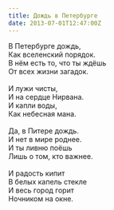 ```yaml
---
title: Дождь в Петербурге
date: 2013-07-01T12:47:00Z
---
```


В Петербурге дождь,<br />
Как вселенский порядок.<br />
В нём есть то, что ты ждёшь<br />
От всех жизни загадок.<br />
<br />
И лужи чисты,<br />
И на сердце Нирвана.<br />
И капли воды,<br />
Как небесная мана.<br />
<br />
Да, в Питере дождь.<br />
И нет в мире роднее.<br />
И ты ливню поёшь<br />
Лишь о том, кто важнее.<br />
<br />
И радость кипит<br />
В белых капель стекле<br />
И весь город горит<br />
Ночником на окне.